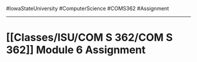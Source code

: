 #IowaStateUniversity
#ComputerScience 
#COMS362 
#Assignment


---

# [[Classes/ISU/COM S 362/COM S 362]] Module 6 Assignment
